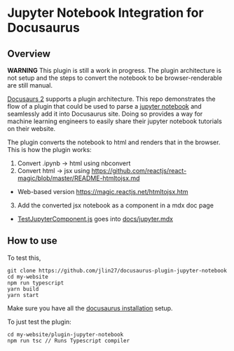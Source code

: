 # Jupyter Notebook Integration for Docusaurus

## Overview

**WARNING** This plugin is still a work in progress. The plugin architecture is not setup and the steps to convert the notebook to be browser-renderable are still manual. 

[Docusaurs 2](https://docusaurus.io/) supports a plugin architecture. This repo demonstrates the flow of a plugin that could be used to parse a [jupyter notebook](https://jupyter.org/) and seamlessly add it into Docusaurus site. Doing so provides a way for machine learning engineers to easily share their jupyter notebook tutorials on their website. 

The plugin converts the notebook to html and renders that in the browser. This is how the plugin works:
1. Convert .ipynb → html using nbconvert 
2. Convert html → jsx using https://github.com/reactjs/react-magic/blob/master/README-htmltojsx.md
 * Web-based version https://magic.reactjs.net/htmltojsx.htm
3. Add the converted jsx notebook as a component in a mdx doc page
 * [TestJupyterComponent.js](https://github.com/jlin27/docusaurus-plugin-jupyter-notebook/blob/main/my-website/src/pages/TestJupyterComponent.js) goes into [docs/jupyter.mdx](https://github.com/jlin27/docusaurus-plugin-jupyter-notebook/blob/main/my-website/docs/jupyter.mdx)



## How to use

To test this, 
```
git clone https://github.com/jlin27/docusaurus-plugin-jupyter-notebook
cd my-website
npm run typescript
yarn build
yarn start
```
Make sure you have all the [docusaurus installation](https://v2.docusaurus.io/docs/installation) setup.

To just test the plugin:
```
cd my-website/plugin-jupyter-notebook
npm run tsc // Runs Typescript compiler
```



 
